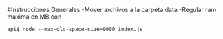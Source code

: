 #Instrucciones Generales
-Mover archivos a la carpeta data
-Regular ram maxima en MB con
```
api$ node --max-old-space-size=9000 index.js
```